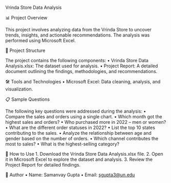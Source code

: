 Vrinda Store Data Analysis

📊 Project Overview

This project involves analyzing data from the Vrinda Store to uncover trends, insights, and actionable recommendations. The analysis was performed using Microsoft Excel.

📁 Project Structure

The project contains the following components:
	•	Vrinda Store Data Analysis.xlsx: The dataset used for analysis.
	•	Project Report: A detailed document outlining the findings, methodologies, and         recommendations.

🛠 Tools and Technologies
	•	Microsoft Excel: Data cleaning, analysis, and visualization.

📋 Sample Questions

The following key questions were addressed during the analysis:
	•	Compare the sales and orders using a single chart.
	•	Which month got the highest sales and orders?
	•	Who purchased more in 2022 – men or women?
	•	What are the different order statuses in 2022?
	•	List the top 10 states contributing to the sales.
	•	Analyze the relationship between age and gender based on the number of orders.
	•	Which channel contributes the most to sales?
	•	What is the highest-selling category?

📜 How to Use
	1.	Download the Vrinda Store Data Analysis.xlsx file.
	2.	Open it in Microsoft Excel to explore the dataset and analysis.
	3.	Review the Project Report for detailed findings.


👤 Author
	•	Name: Samanvay Gupta
	•	Email: sgupta3@un.edu

